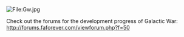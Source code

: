 ![<File:Gw.jpg>](Gw.jpg "File:Gw.jpg")

Check out the forums for the development progress of Galactic War:
<http://forums.faforever.com/viewforum.php?f=50>